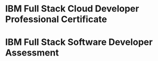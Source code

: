 # IBM Full Stack Cloud Developer Professional Certificate

# IBM Full Stack Software Developer Assessment 
